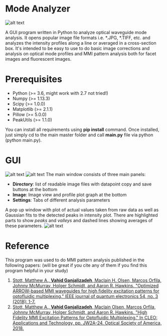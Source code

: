   # Mode Analyzer
  
  ![alt text](https://github.com/vganjali/Mode-Analyzer/blob/master/screenshots/1.png "GUI")
  
  A GUI program written in Python to analyze optical waveguide mode analysis. It opens popular image file formats i.e. *.JPG, *.TIFF, etc. and analyzes the intensity profiles along a line or averaged in a cross-section box. It's intended to be easy to use to do basic image corrections and analysis on optical mode profiles and MMI pattern analysis both for facet images and fluorescent images.
  
  # Prerequisites
  - Python (>= 3.6, might work with 2.7 not tried!)
  - Numpy (>= 1.13.3)
  - Scipy (>= 1.0.0)
  - Matplotlib (>= 2.1.1)
  - Pillow (>= 5.0.0)
  - PeakUtils (>= 1.1.0)
  
  You can install all requirements using **pip install** command. Once installed, just simply cd to the main master folder and call **main.py** file via python (python main.py).
  
  # GUI
  
  ![alt text](https://github.com/vganjali/Mode-Analyzer/blob/master/screenshots/2.png "Main window")
  ![alt text](https://github.com/vganjali/Mode-Analyzer/blob/master/screenshots/3.png "Plot window")
  The main window consists of three main panels:
  - **Directory**: list of readable image files with datapoint copy and save buttons at the bottom
  - **Image**: Image view and profile plot graph at the bottom
  - **Settings**: Tabs of different analysis parameters
  
  A pop up window with plot of actual values taken from raw data as well as Gaussian fits to the detected peaks in intensity plot. There are highlighted parts to show *peaks* and *valleys* and dashed lines showing averages of these parameters.
  ![alt text](https://github.com/vganjali/Mode-Analyzer/blob/master/screenshots/4.png "Plot window")
  
  
  # Reference
  This program was used to do MMI pattern analysis published in the following papers:
  (will be great if you cite any of them if you find this program helpful in your study)
  
  1. [Stott, Matthew A., **Vahid Ganjalizadeh**, Maclain H. Olsen, Marcos Orfila, Johnny McMurray, Holger Schmidt, and Aaron R. Hawkins. "Optimized ARROW-based MMI waveguides for high fidelity excitation patterns for optofluidic multiplexing." IEEE journal of quantum electronics 54, no. 3 (2018): 1-7.](https://doi.org/10.1109/JQE.2018.2816120)
  2. [Stott, Matthew A., **Vahid Ganjalizadeh**, Maclain Olsen, Marcos Orfila, Johnny McMurray, Holger Schmidt, and Aaron R. Hawkins. "High Fidelity MMI Excitation Patterns for Optofluidic Multiplexing." In CLEO: Applications and Technology, pp. JW2A-24. Optical Society of America, 2018.](https://doi.org/10.1364/CLEO_AT.2018.JW2A.24)
  

